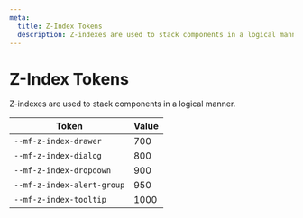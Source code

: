 ```yaml
---
meta:
  title: Z-Index Tokens
  description: Z-indexes are used to stack components in a logical manner.
---
```


# Z-Index Tokens

Z-indexes are used to stack components in a logical manner.

| Token                      | Value |
| -------------------------- | ----- |
| `--mf-z-index-drawer`      | 700   |
| `--mf-z-index-dialog`      | 800   |
| `--mf-z-index-dropdown`    | 900   |
| `--mf-z-index-alert-group` | 950   |
| `--mf-z-index-tooltip`     | 1000  |
